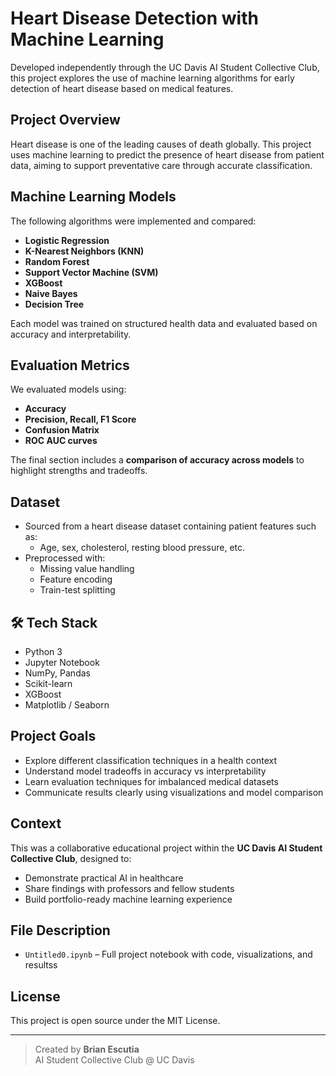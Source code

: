 # Heart Disease Detection with Machine Learning

Developed independently through the UC Davis AI Student Collective Club, this project explores the use of machine learning algorithms for early detection of heart disease based on medical features.

##  Project Overview

Heart disease is one of the leading causes of death globally. This project uses machine learning to predict the presence of heart disease from patient data, aiming to support preventative care through accurate classification.

##  Machine Learning Models

The following algorithms were implemented and compared:

- **Logistic Regression**
- **K-Nearest Neighbors (KNN)**
- **Random Forest**
- **Support Vector Machine (SVM)**
- **XGBoost**
- **Naive Bayes**
- **Decision Tree**

Each model was trained on structured health data and evaluated based on accuracy and interpretability.

##  Evaluation Metrics

We evaluated models using:
- **Accuracy**
- **Precision, Recall, F1 Score**
- **Confusion Matrix**
- **ROC AUC curves**

The final section includes a **comparison of accuracy across models** to highlight strengths and tradeoffs.

##  Dataset

- Sourced from a heart disease dataset containing patient features such as:
  - Age, sex, cholesterol, resting blood pressure, etc.
- Preprocessed with:
  - Missing value handling
  - Feature encoding
  - Train-test splitting

## 🛠 Tech Stack

- Python 3
- Jupyter Notebook
- NumPy, Pandas
- Scikit-learn
- XGBoost
- Matplotlib / Seaborn

##  Project Goals

- Explore different classification techniques in a health context
- Understand model tradeoffs in accuracy vs interpretability
- Learn evaluation techniques for imbalanced medical datasets
- Communicate results clearly using visualizations and model comparison

##  Context

This was a collaborative educational project within the **UC Davis AI Student Collective Club**, designed to:
- Demonstrate practical AI in healthcare
- Share findings with professors and fellow students
- Build portfolio-ready machine learning experience

##  File Description

- `Untitled0.ipynb` – Full project notebook with code, visualizations, and resultss

##  License

This project is open source under the MIT License.

---

> Created by **Brian Escutia**  
> AI Student Collective Club @ UC Davis
